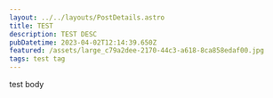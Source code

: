 ```yaml
---
layout: ../../layouts/PostDetails.astro
title: TEST
description: TEST DESC
pubDatetime: 2023-04-02T12:14:39.650Z
featured: /assets/large_c79a2dee-2170-44c3-a618-8ca858edaf00.jpg
tags: test tag
---
```

t﻿est body